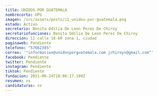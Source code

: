 ```yaml
---
title: UNIDOS POR GUATEMALA
nombrecorto: UPG
imagen: /src/assets/posts/11_unidos-por-guatemala.png
estado: Activo
secretario: Benita Odilia De Leon Perez De Chiroy
secretariofunciones: Benita Odilia De Leon Perez De Chiroy
direccion: 11 calle 18-60 zona 1, ciudad
paginaweb: Pendiente
telefono: "57662385"
correo: '"informacion@unidosporguatemala.com jchiroys@gmail.com"'
facebook: Pendiente
twitter: Pendiente
instagram: Pendiente
tiktok: Pendiente
fundacion: 2021-06-24T18:06:17.189Z
resumen: xx
candidaturas: xx
---
```

